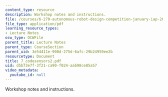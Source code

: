 ```yaml
---
content_type: resource
description: Workshop notes and instructions.
file: /courses/6-270-autonomous-robot-design-competition-january-iap-2005/d5b73e7f3f21ca90f024aab98ce85a57_7_codesensors2.pdf
file_type: application/pdf
learning_resource_types:
- Lecture Notes
ocw_type: OCWFile
parent_title: Lecture Notes
parent_type: CourseSection
parent_uid: 3e54411e-900d-275d-6afc-29b24959ee2b
resourcetype: Document
title: 7_codesensors2.pdf
uid: d5b73e7f-3f21-ca90-f024-aab98ce85a57
video_metadata:
  youtube_id: null
---
```

Workshop notes and instructions.

